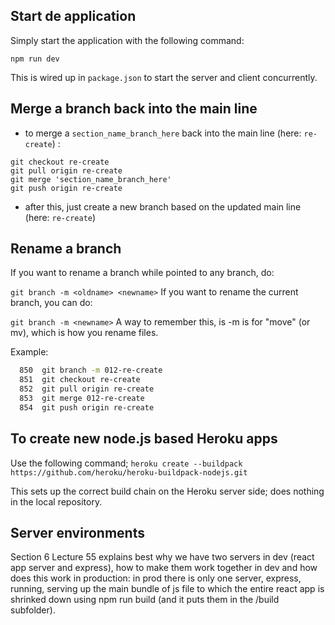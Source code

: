 
## Start de application
Simply start the application with the following command:
```
npm run dev
```
This is wired up in `package.json` to start the server and client concurrently.

## Merge a branch back into the main line
 - to merge a `section_name_branch_here` back into the main line (here: `re-create`) :
```
git checkout re-create
git pull origin re-create
git merge 'section_name_branch_here'
git push origin re-create
```

- after this, just create a new branch based on the updated main line (here: `re-create`)


## Rename a branch
If you want to rename a branch while pointed to any branch, do:

`git branch -m <oldname> <newname>`
If you want to rename the current branch, you can do:

`git branch -m <newname>`
A way to remember this, is -m is for "move" (or mv), which is how you rename files.

Example:
```bash
  850  git branch -m 012-re-create
  851  git checkout re-create
  852  git pull origin re-create
  853  git merge 012-re-create
  854  git push origin re-create
```

## To create new node.js based Heroku apps
Use the following command;
`heroku create --buildpack https://github.com/heroku/heroku-buildpack-nodejs.git`

This sets up the correct build chain on the Heroku server side; does nothing in the local repository.

## Server environments
Section 6 Lecture 55 explains best why we have two servers in dev (react app server and express), how to make them work together in dev and how does this work in production: in prod there is only one server, express, running, serving up the main bundle of js file to which the entire react app is shrinked down using npm run build (and it puts them in the /build subfolder).
